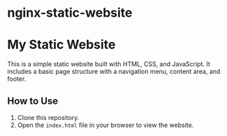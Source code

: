 # nginx-static-website

# My Static Website

This is a simple static website built with HTML, CSS, and JavaScript. It includes a basic page structure with a navigation menu, content area, and footer.

## How to Use

1. Clone this repository.
2. Open the `index.html` file in your browser to view the website.
